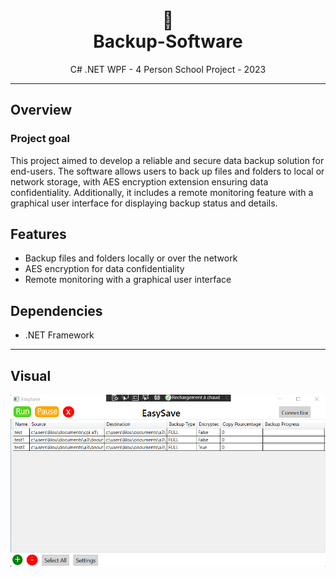 <h1 align="center">💾</br>Backup-Software</h1>
<p align="center">
  C# .NET WPF - 4 Person School Project - 2023
</p>


---
## Overview
### Project goal 
This project aimed to develop a reliable and secure data backup solution for end-users. The software allows users to back up files and folders to local or network storage, with AES encryption extension ensuring data confidentiality. Additionally, it includes a remote monitoring feature with a graphical user interface for displaying backup status and details.


## Features

- Backup files and folders locally or over the network
- AES encryption for data confidentiality
- Remote monitoring with a graphical user interface


## Dependencies

- .NET Framework

---
## Visual
<p align="center">
  <img src="image.png" width="600">
</p>


